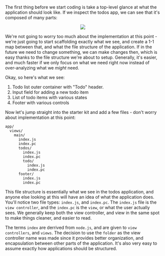 The first thing before we start coding is take a top-level glance at what the application should look like. If we inspect the todos app, we can see that it's composed of many parts:

<p align="center">
  <a href="http://mojojs.com">
    <img src="https://cloud.githubusercontent.com/assets/757408/3194703/b8d1eee8-ed02-11e3-808e-4cd4afbbcc3b.png">
  </a>
</p>


We're not going to worry too much about the implementation at this point - we're just going to start scaffolding exactly what we see, and create a 1-1 map between that, and what the file structure of the application. If in the future we need to change something, we can make changes then, which is easy thanks to the file structure we're about to setup. Generally, it's easier, and much faster if we only focus on what we need right now instead of over-analyzing what we *might* need. 

Okay, so here's what we see:

1. Todo list outer container with "Todo" header.
2. Input field for adding a new todo item
3. List of todo items with various states
4. Footer with various controls

Now let's jump straight into the starter kit and add a few files - don't worry about implementation at this point:

```
app/
  views/
    main/
      index.js
      index.pc
      todos/
        index.js
        index.pc
        todo/
          index.js
          index.pc
      footer/
        index.js
        index.pc
```

This file structure is essentially what we see in the todos application, and anyone else looking at this will have an idea of what the application does. You'll notice two file types: `index.js`, and `index.pc`. The `index.js` file is the `view controller`, and the `index.pc` is the `view`, or what the user actually sees. We generally keep both the view controller, and view in the same spot to make things cleaner, and easier to read. 

The terms `index` are derrived from `node.js`, and are given to `view controllers`, and `views`. The decision to use the `folder` as the view controller name was made since it provides better organization, and encapsulation between other parts of the application. It's also very easy to assume exactly how applications should be structured. 
